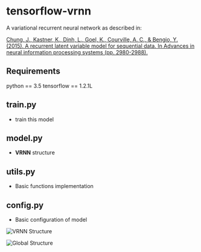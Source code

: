 # tensorflow-vrnn
A variational recurrent neural network as described in:

[Chung, J., Kastner, K., Dinh, L., Goel, K., Courville, A. C., & Bengio, Y. (2015). A recurrent latent variable model for sequential data. In Advances in neural information processing systems (pp. 2980-2988).](https://arxiv.org/abs/1506.02216)

## Requirements
python == 3.5
tensorflow == 1.2.1L

## train.py
* train this model

## model.py
* **VRNN** structure

## utils.py
* Basic functions implementation

## config.py
* Basic configuration of model 


![VRNN Structure](graph1.png?raw=true "VRNN Structure")

![Global Structure](graph2.png?raw=true "Global Structure")
